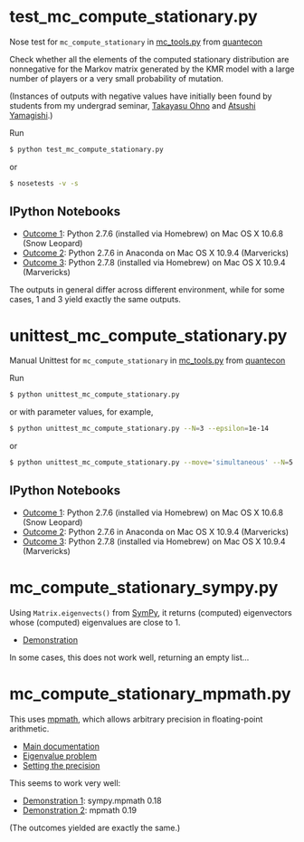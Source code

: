 test_mc_compute_stationary.py
=============================

Nose test for `mc_compute_stationary`
in [mc_tools.py](https://github.com/jstac/quant-econ/blob/master/quantecon/mc_tools.py)
from [quantecon](https://github.com/jstac/quant-econ)

Check whether all the elements of the computed stationary distribution are nonnegative
for the Markov matrix generated by the KMR model
with a large number of players or a very small probability of mutation.

(Instances of outputs with negative values have initially been found by students from my undergrad seminar,
[Takayasu Ohno](https://github.com/beeleb) and [Atsushi Yamagishi](https://github.com/haru110jp).)

Run

```sh
$ python test_mc_compute_stationary.py
```

or

```sh
$ nosetests -v -s
```


## IPython Notebooks

* [Outcome 1](http://nbviewer.ipython.org/github/oyamad/test_mc_compute_stationary/blob/master/test_mc_compute_stationary_2_7_6.ipynb):
  Python 2.7.6 (installed via Homebrew) on Mac OS X 10.6.8 (Snow Leopard)
* [Outcome 2](http://nbviewer.ipython.org/github/oyamad/test_mc_compute_stationary/blob/master/test_mc_compute_stationary_2_7_6_anaconda.ipynb):
  Python 2.7.6 in Anaconda on Mac OS X 10.9.4 (Marvericks)
* [Outcome 3](http://nbviewer.ipython.org/github/oyamad/test_mc_compute_stationary/blob/master/test_mc_compute_stationary_2_7_8.ipynb):
  Python 2.7.8 (installed via Homebrew) on Mac OS X 10.9.4 (Marvericks)

The outputs in general differ across different environment,
while for some cases, 1 and 3 yield exactly the same outputs.


unittest_mc_compute_stationary.py
=================================

Manual Unittest for `mc_compute_stationary`
in [mc_tools.py](https://github.com/jstac/quant-econ/blob/master/quantecon/mc_tools.py)
from [quantecon](https://github.com/jstac/quant-econ)

Run

```sh
$ python unittest_mc_compute_stationary.py
```

or with parameter values, for example,

```sh
$ python unittest_mc_compute_stationary.py --N=3 --epsilon=1e-14
```

or

```sh
$ python unittest_mc_compute_stationary.py --move='simultaneous' --N=5 --epsilon=1e-15
```


## IPython Notebooks

* [Outcome 1](http://nbviewer.ipython.org/github/oyamad/test_mc_compute_stationary/blob/master/unittest_mc_compute_stationary_2_7_6.ipynb):
  Python 2.7.6 (installed via Homebrew) on Mac OS X 10.6.8 (Snow Leopard)
* [Outcome 2](http://nbviewer.ipython.org/github/oyamad/test_mc_compute_stationary/blob/master/unittest_mc_compute_stationary_2_7_6_anaconda.ipynb):
  Python 2.7.6 in Anaconda on Mac OS X 10.9.4 (Marvericks)
* [Outcome 3](http://nbviewer.ipython.org/github/oyamad/test_mc_compute_stationary/blob/master/unittest_mc_compute_stationary_2_7_8.ipynb):
  Python 2.7.8 (installed via Homebrew) on Mac OS X 10.9.4 (Marvericks)


mc_compute_stationary_sympy.py
==============================

Using `Matrix.eigenvects()` from [SymPy](http://sympy.org),
it returns (computed) eigenvectors whose (computed) eigenvalues are close to 1.

* [Demonstration](http://nbviewer.ipython.org/github/oyamad/test_mc_compute_stationary/blob/master/mc_compute_stationary_sympy_demo.ipynb)

In some cases, this does not work well, returning an empty list...


mc_compute_stationary_mpmath.py
===============================

This uses [mpmath](http://mpmath.org),
which allows arbitrary precision in floating-point arithmetic.

* [Main documentation](http://mpmath.org/doc/current/)
* [Eigenvalue problem](http://mpmath.org/doc/current/matrices.html#the-eigenvalue-problem)
* [Setting the precision](http://mpmath.org/doc/current/basics.html#setting-the-precision)

This seems to work very well:

* [Demonstration 1](http://nbviewer.ipython.org/github/oyamad/test_mc_compute_stationary/blob/master/mc_compute_stationary_mpmath_demo01.ipynb):
  sympy.mpmath 0.18
* [Demonstration 2](http://nbviewer.ipython.org/github/oyamad/test_mc_compute_stationary/blob/master/mc_compute_stationary_mpmath_demo02.ipynb):
  mpmath 0.19

(The outcomes yielded are exactly the same.)
